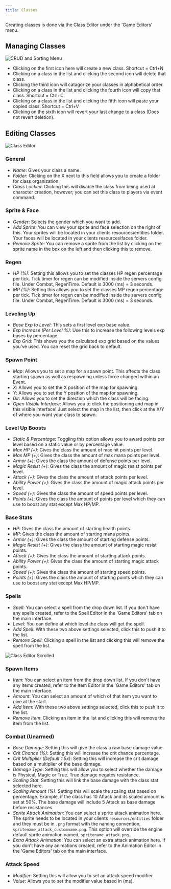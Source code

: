 ```yaml
---
title: Classes
---
```


Creating classes is done via the Class Editor under the 'Game Editors' menu.

## Managing Classes

![CRUD and Sorting Menu](https://github.com/AscensionGameDev/Intersect-Documentation/assets/72468758/1427a95c-c983-495c-908c-417bfbdd235f)

- Clicking on the first icon here will create a new class. Shortcut = Ctrl+N
- Clicking on a class in the list and clicking the second icon will delete that class.
- Clicking the third icon will catagorize your classes in alphabetical order.
- Clicking on a class in the list and clicking the fourth icon will copy that class. Shortcut = Ctrl+C
- Clicking on a class in the list and clicking the fifth icon will paste your copied class. Shortcut = Ctrl+V
- Clicking on the sixth icon will revert your last change to a class (Does not revert deletion).

## Editing Classes

![Class Editor](https://github.com/AscensionGameDev/Intersect-Documentation/assets/72468758/34209309-3973-4965-9fc8-86c8d5a36e86)

### General
- *Name*: Gives your class a name.
- *Folder*: Clicking on the X next to this field allows you to create a folder for class organization.
- *Class Locked*: Clicking this will disable the class from being used at character creation, however; you can set this class to players via event command.
  
### Sprite & Face
- *Gender*: Selects the gender which you want to add.
- *Add Sprite*: You can view your sprite and face selection on the right of this. Your sprites will be located in your clients resources\entities folder. Your faces will be located in your clients resources\faces folder.
- *Remove Sprite*: You can remove a sprite from the list by clicking on the sprite name in the box on the left and then clicking this to remove.

### Regen
- *HP (%)*: Setting this allows you to set the classes HP regen percentage per tick. Tick timer for regen can be modified inside the servers config file. Under Combat, RegenTime. Default is 3000 (ms) = 3 seconds.
- *MP (%)*: Setting this allows you to set the classes MP regen percentage per tick. Tick timer for regen can be modified inside the servers config file. Under Combat, RegenTime. Default is 3000 (ms) = 3 seconds.

### Leveling Up
- *Base Exp to Level*: This sets a first level exp base value.
- *Exp Increase (Per Level %)*: Use this to increase the following levels exp bases by percentage.
- *Exp Grid*: This shows you the calculated exp grid based on the values you've used. You can reset the grid back to default.

### Spawn Point
- *Map*: Allows you to set a map for a spawn point. This affects the class starting spawn as well as respawning unless force changed within an Event.
- *X*: Allows you to set the X position of the map for spawning.
- *Y*: Allows you to set the Y position of the map for spawning.
- *Dir*: Allows you to set the direction which the class will be facing.
- *Open Visible Interface*: Allows you to click the positioning and map in this visible interface! Just select the map in the list, then click at the X/Y of where you want your class to spawn.

### Level Up Boosts
- *Static & Percentage*: Toggling this option allows you to award points per level based on a static value or by percentage value.
- *Max HP (+)*: Gives the class the amount of max hit points per level.
- *Max MP (+)*: Gives the class the amount of max mana points per level.
- *Armor (+)*: Gives the class the amount of defense points per level.
- *Magic Resist (+)*: Gives the class the amount of magic resist points per level.
- *Attack (+)*: Gives the class the amount of attack points per level.
- *Ability Power (+)*: Gives the class the amount of magic attack points per level.
- *Speed (+)*: Gives the class the amount of speed points per level.
- *Points (+)*: Gives the class the amount of points per level which they can use to boost any stat except Max HP/MP.

### Base Stats
- *HP*: Gives the class the amount of starting health points.
- *MP*: Gives the class the amount of starting mana points.
- *Armor (+)*: Gives the class the amount of starting defense points.
- *Magic Resist (+)*: Gives the class the amount of starting magic resist points.
- *Attack (+)*: Gives the class the amount of starting attack points.
- *Ability Power (+)*: Gives the class the amount of starting magic attack points.
- *Speed (+)*: Gives the class the amount of starting speed points.
- *Points (+)*: Gives the class the amount of starting points which they can use to boost any stat except Max HP/MP.

### Spells
- *Spell*: You can select a spell from the drop down list. If you don't have any spells created, refer to the Spell Editor in the 'Game Editors' tab on the main interface.
- *Level*: You can define at which level the class will get the spell.
- *Add Spell*: With these two above settings selected, click this to push it to the list.
- *Remove Spell*: Clicking a spell in the list and clicking this will remove the spell from the list.

![Class Editor Scrolled](https://github.com/AscensionGameDev/Intersect-Documentation/assets/72468758/c49aff93-0b85-47b0-b04d-ca8436ab74cf)

### Spawn Items
- *Item*: You can select an item from the drop down list. If you don't have any items created, refer to the Item Editor in the 'Game Editors' tab on the main interface.
- *Amount*: You can select an amount of which of that item you want to give at the start.
- *Add Item*: With these two above settings selected, click this to push it to the list.
- *Remove Item*: Clicking an item in the list and clicking this will remove the item from the list.

### Combat (Unarmed)
- *Base Damage*: Setting this will give the class a raw base damage value.
- *Crit Chance (%)*: Setting this will increase the crit chance percentage.
- *Crit Multiplier (Default 1.5x)*: Setting this will increase the crit damage based on a multiplier of the base damage.
- *Damage Type*: Setting this will allow you to select whether the damage is Physical, Magic or True. True damage negates resistance.
- *Scaling Stat*: Setting this will link the base damage with the class stat selected here.
- *Scaling Amount (%)*: Setting this will scale the scaling stat based on percentage. Example, if the class has 10 Attack and its scaled amount is set at 50%. The base damage will include 5 Attack as base damage before resistances.
- *Sprite Attack Animation*: You can select a sprite attack animation here. The sprite needs to be located in your clients `resources/entities` folder and they must be in `.png` format with the naming convention, `spritename_attack_customname.png`. This option will override the engine default sprite animation named, `spritename_attack.png`.
- *Extra Attack Animation*: You can select an extra attack animation here. If you don't have any animations created, refer to the Animation Editor in the 'Game Editors' tab on the main interface.

### Attack Speed
- *Modifier*: Setting this will allow you to set an attack speed modifier.
- *Value*: Allows you to set the modifier value based in (ms).
